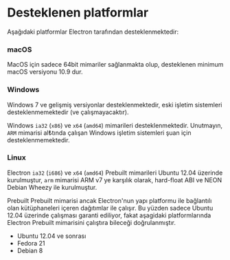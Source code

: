 # Desteklenen platformlar

Aşağıdaki platformlar Electron tarafından desteklenmektedir:

### macOS

MacOS için sadece 64bit mimariler sağlanmakta olup, desteklenen minimum macOS versiyonu 10.9 dur.

### Windows

Windows 7 ve gelişmiş versiyonlar desteklenmektedir, eski işletim sistemleri desteklenmemektedir
(ve çalışmayacaktır).

Windows `ia32` (`x86`) ve `x64` (`amd64`) mimarileri desteklenmektedir.
Unutmayın, `ARM` mimarisi al₺tında çalışan Windows işletim sistemleri şuan için desteklenmemektedir.

### Linux

Electron `ia32` (`i686`) ve `x64` (`amd64`) Prebuilt mimarileri Ubuntu 12.04 üzerinde kurulmuştur,
`arm` mimarisi ARM v7 ye karşılık olarak, hard-float ABI ve NEON Debian Wheezy ile kurulmuştur.

Prebuilt
Prebuilt mimarisi ancak Electron'nun yapı platformu ile bağlantılı olan kütüphaneleri içeren dağıtımlar ile çalışır.
Bu yüzden sadece Ubuntu 12.04 üzerinde çalışması garanti ediliyor, fakat aşagidaki platformlarında
Electron Prebuilt mimarisini çalıştıra bileceği doğrulanmıştır.

* Ubuntu 12.04 ve sonrası
* Fedora 21
* Debian 8
